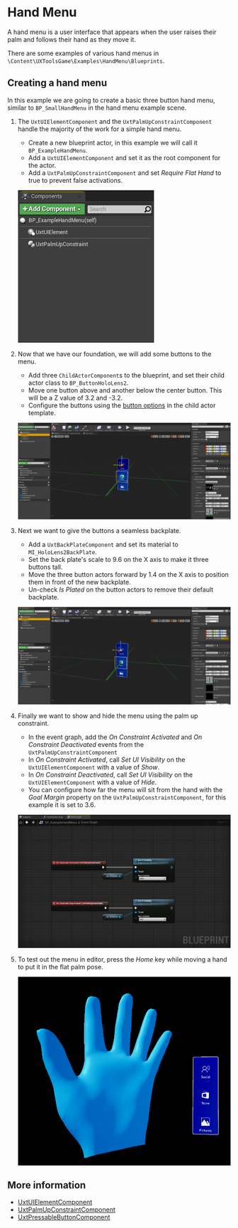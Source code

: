 # Hand Menu
A hand menu is a user interface that appears when the user raises their palm and follows their hand as they move it.

There are some examples of various hand menus in `\Content\UXToolsGame\Examples\HandMenu\Blueprints`.

## Creating a hand menu
In this example we are going to create a basic three button hand menu, similar to `BP_SmallHandMenu` in the hand menu example scene.

1. The `UxtUIElementComponent` and the `UxtPalmUpConstraintComponent` handle the majority of the work for a simple hand menu.
    * Create a new blueprint actor, in this example we will call it `BP_ExampleHandMenu`.
    * Add a `UxtUIElementComponent` and set it as the root component for the actor.
    * Add a `UxtPalmUpConstraintComponent` and set _Require Flat Hand_ to true to prevent false activations.

    ![CreateActor](Images/HandMenu/Example_CreateActor.png)

2. Now that we have our foundation, we will add some buttons to the menu.
    * Add three `ChildActorComponent`s to the blueprint, and set their child actor class to `BP_ButtonHoloLens2`.
    * Move one button above and another below the center button. This will be a Z value of 3.2 and -3.2.
    * Configure the buttons using the [button options](PressableButton.md#visual-configuration) in the child actor template.

    ![ButtonSetup](Images/HandMenu/Example_ButtonSetup.png)

3. Next we want to give the buttons a seamless backplate.
    * Add a `UxtBackPlateComponent` and set its material to `MI_HoloLens2BackPlate`.
    * Set the back plate's scale to 9.6 on the X axis to make it three buttons tall.
    * Move the three button actors forward by 1.4 on the X axis to position them in front of the new backplate.
    * Un-check _Is Plated_ on the button actors to remove their default backplate.

    ![SeamlessBackplate](Images/HandMenu/Example_SeamlessBackplate.png)

4. Finally we want to show and hide the menu using the palm up constraint.
    * In the event graph, add the _On Constraint Activated_ and _On Constraint Deactivated_ events from the `UxtPalmUpConstraintComponent`
    * In _On Constraint Activated_, call _Set UI Visibility_ on the `UxtUIElementComponent` with a value of _Show_.
    * In _On Constraint Deactivated_, call _Set UI Visibility_ on the `UxtUIElementComponent` with a value of _Hide_.
    * You can configure how far the menu will sit from the hand with the _Goal Margin_ property on the `UxtPalmUpConstraintComponent`, for this example it is set to 3.6.

    ![EventGraph](Images/HandMenu/Example_EventGraph.png)

5. To test out the menu in editor, press the _Home_ key while moving a hand to put it in the flat palm pose.

    ![TestInEditor](Images/HandMenu/Example_TestInEditor.png)

## More information
* [UxtUIElementComponent](UIElements.md)
* [UxtPalmUpConstraintComponent](PalmUpConstraintComponent.md)
* [UxtPressableButtonComponent](PressableButton.md)
